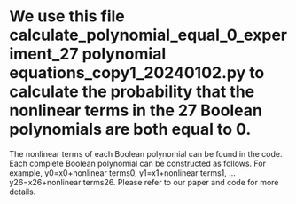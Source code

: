 # We use this file calculate_polynomial_equal_0_experiment_27 polynomial equations_copy1_20240102.py to calculate the probability that the nonlinear terms in the 27 Boolean polynomials are both equal to 0. 
The nonlinear terms of each Boolean polynomial can be found in the code.
Each complete Boolean polynomial can be constructed as follows.
For example, 
y0=x0+nonlinear terms0,
y1=x1+nonlinear terms1,
...
y26=x26+nonlinear terms26.
Please refer to our paper and code for more details.
